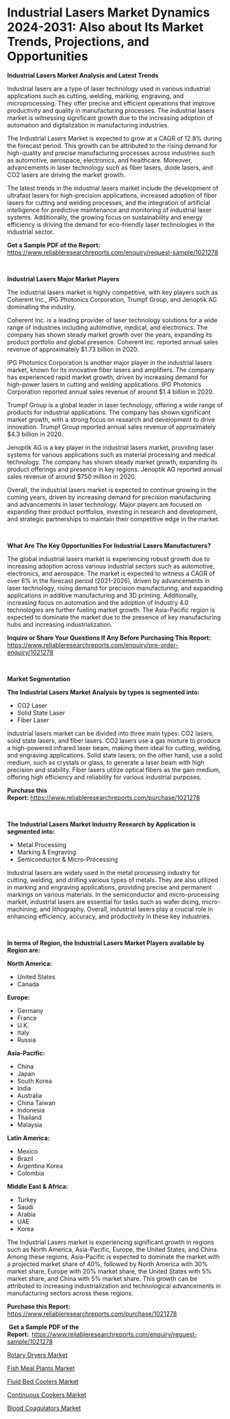 <p><h1>Industrial Lasers Market Dynamics 2024-2031: Also about Its Market Trends, Projections, and Opportunities</h1></p><p><strong>Industrial Lasers Market Analysis and Latest Trends</strong></p>
<p><p>Industrial lasers are a type of laser technology used in various industrial applications such as cutting, welding, marking, engraving, and microprocessing. They offer precise and efficient operations that improve productivity and quality in manufacturing processes. The industrial lasers market is witnessing significant growth due to the increasing adoption of automation and digitalization in manufacturing industries.</p><p>The Industrial Lasers Market is expected to grow at a CAGR of 12.8% during the forecast period. This growth can be attributed to the rising demand for high-quality and precise manufacturing processes across industries such as automotive, aerospace, electronics, and healthcare. Moreover, advancements in laser technology such as fiber lasers, diode lasers, and CO2 lasers are driving the market growth.</p><p>The latest trends in the industrial lasers market include the development of ultrafast lasers for high-precision applications, increased adoption of fiber lasers for cutting and welding processes, and the integration of artificial intelligence for predictive maintenance and monitoring of industrial laser systems. Additionally, the growing focus on sustainability and energy efficiency is driving the demand for eco-friendly laser technologies in the industrial sector.</p></p>
<p><strong>Get a Sample PDF of the Report:&nbsp;</strong> <a href="https://www.reliableresearchreports.com/enquiry/request-sample/1021278">https://www.reliableresearchreports.com/enquiry/request-sample/1021278</a></p>
<p>&nbsp;</p>
<p><strong>Industrial Lasers Major Market Players</strong></p>
<p><p>The industrial lasers market is highly competitive, with key players such as Coherent Inc., IPG Photonics Corporation, Trumpf Group, and Jenoptik AG dominating the industry. </p><p>Coherent Inc. is a leading provider of laser technology solutions for a wide range of industries including automotive, medical, and electronics. The company has shown steady market growth over the years, expanding its product portfolio and global presence. Coherent Inc. reported annual sales revenue of approximately $1.73 billion in 2020.</p><p>IPG Photonics Corporation is another major player in the industrial lasers market, known for its innovative fiber lasers and amplifiers. The company has experienced rapid market growth, driven by increasing demand for high-power lasers in cutting and welding applications. IPG Photonics Corporation reported annual sales revenue of around $1.4 billion in 2020.</p><p>Trumpf Group is a global leader in laser technology, offering a wide range of products for industrial applications. The company has shown significant market growth, with a strong focus on research and development to drive innovation. Trumpf Group reported annual sales revenue of approximately $4.3 billion in 2020.</p><p>Jenoptik AG is a key player in the industrial lasers market, providing laser systems for various applications such as material processing and medical technology. The company has shown steady market growth, expanding its product offerings and presence in key regions. Jenoptik AG reported annual sales revenue of around $750 million in 2020.</p><p>Overall, the industrial lasers market is expected to continue growing in the coming years, driven by increasing demand for precision manufacturing and advancements in laser technology. Major players are focused on expanding their product portfolios, investing in research and development, and strategic partnerships to maintain their competitive edge in the market.</p></p>
<p>&nbsp;</p>
<p><strong>What Are The Key Opportunities For Industrial Lasers Manufacturers?</strong></p>
<p><p>The global industrial lasers market is experiencing robust growth due to increasing adoption across various industrial sectors such as automotive, electronics, and aerospace. The market is expected to witness a CAGR of over 6% in the forecast period (2021-2026), driven by advancements in laser technology, rising demand for precision manufacturing, and expanding applications in additive manufacturing and 3D printing. Additionally, increasing focus on automation and the adoption of Industry 4.0 technologies are further fueling market growth. The Asia-Pacific region is expected to dominate the market due to the presence of key manufacturing hubs and increasing industrialization.</p></p>
<p><strong>Inquire or Share Your Questions If Any Before Purchasing This Report:</strong> <a href="https://www.reliableresearchreports.com/enquiry/pre-order-enquiry/1021278">https://www.reliableresearchreports.com/enquiry/pre-order-enquiry/1021278</a></p>
<p>&nbsp;</p>
<p><strong>Market Segmentation</strong></p>
<p><strong>The Industrial Lasers Market Analysis by types is segmented into:</strong></p>
<p><ul><li>CO2 Laser</li><li>Solid State Laser</li><li>Fiber Laser</li></ul></p>
<p><p>Industrial lasers market can be divided into three main types: CO2 lasers, solid state lasers, and fiber lasers. CO2 lasers use a gas mixture to produce a high-powered infrared laser beam, making them ideal for cutting, welding, and engraving applications. Solid state lasers, on the other hand, use a solid medium, such as crystals or glass, to generate a laser beam with high precision and stability. Fiber lasers utilize optical fibers as the gain medium, offering high efficiency and reliability for various industrial purposes.</p></p>
<p><strong>Purchase this Report:&nbsp;</strong><a href="https://www.reliableresearchreports.com/purchase/1021278">https://www.reliableresearchreports.com/purchase/1021278</a></p>
<p>&nbsp;</p>
<p><strong>The Industrial Lasers Market Industry Research by Application is segmented into:</strong></p>
<p><ul><li>Metal Processing</li><li>Marking & Engraving</li><li>Semiconductor & Micro-Processing</li></ul></p>
<p><p>Industrial lasers are widely used in the metal processing industry for cutting, welding, and drilling various types of metals. They are also utilized in marking and engraving applications, providing precise and permanent markings on various materials. In the semiconductor and micro-processing market, industrial lasers are essential for tasks such as wafer dicing, micro-machining, and lithography. Overall, industrial lasers play a crucial role in enhancing efficiency, accuracy, and productivity in these key industries.</p></p>
<p>&nbsp;</p>
<p><strong>In terms of Region, the Industrial Lasers Market Players available by Region are:</strong></p>
<p>
    <p> <strong> North America: </strong>
        <ul>
            <li>United States</li>
            <li>Canada</li>
        </ul>
        </p> 
    <p> <strong> Europe: </strong>
        <ul>
            <li>Germany</li>
            <li>France</li>
            <li>U.K.</li>
            <li>Italy</li>
            <li>Russia</li>
        </ul>
        </p> 
    <p> <strong> Asia-Pacific: </strong>
        <ul>
            <li>China</li>
            <li>Japan</li>
            <li>South Korea</li>
            <li>India</li>
            <li>Australia</li>
            <li>China Taiwan</li>
            <li>Indonesia</li>
            <li>Thailand</li>
            <li>Malaysia</li>
        </ul>
        </p> 
    <p> <strong> Latin America: </strong>
        <ul>
            <li>Mexico</li>
            <li>Brazil</li>
            <li>Argentina Korea</li>
            <li>Colombia</li>
        </ul>
        </p> 
    <p> <strong> Middle East & Africa: </strong>
        <ul>
            <li>Turkey</li>
            <li>Saudi</li>
            <li>Arabia</li>
            <li>UAE</li>
            <li>Korea</li>
        </ul>
    </p>
    </p>
<p><p>The Industrial Lasers market is experiencing significant growth in regions such as North America, Asia-Pacific, Europe, the United States, and China. Among these regions, Asia-Pacific is expected to dominate the market with a projected market share of 40%, followed by North America with 30% market share, Europe with 20% market share, the United States with 5% market share, and China with 5% market share. This growth can be attributed to increasing industrialization and technological advancements in manufacturing sectors across these regions.</p></p>
<p><strong>Purchase this Report: </strong><a href="https://www.reliableresearchreports.com/purchase/1021278">https://www.reliableresearchreports.com/purchase/1021278</a></p>
<p>&nbsp;<strong>Get a Sample PDF of the Report:&nbsp;&nbsp;</strong><a href="https://www.reliableresearchreports.com/enquiry/request-sample/1021278">https://www.reliableresearchreports.com/enquiry/request-sample/1021278</a></p>
<p><strong></strong></p>
<p><p><a href="https://medium.com/@ethanmendoza76/decoding-rotary-dryers-market-metrics-market-share-trends-and-growth-patterns-6efdadfd66d7">Rotary Dryers Market</a></p><p><a href="https://medium.com/@ethanmendoza76/fish-meal-plants-market-size-market-outlook-and-market-forecast-2024-to-2031-27346d769dba">Fish Meal Plants Market</a></p><p><a href="https://medium.com/@ethanmendoza76/fluid-bed-coolers-market-insights-into-market-cagr-market-trends-and-growth-strategies-a98265520b54">Fluid Bed Coolers Market</a></p><p><a href="https://medium.com/@ethanmendoza76/continuous-cookers-market-analysis-and-sze-forecasted-for-period-from-2024-to-2031-dfdc92d6faaf">Continuous Cookers Market</a></p><p><a href="https://medium.com/@ethanmendoza76/blood-coagulators-market-competitive-analysis-market-trends-and-forecast-to-2031-7b1a65f418dd">Blood Coagulators Market</a></p></p>